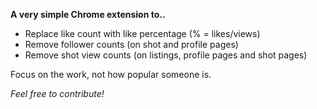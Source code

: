 **A very simple Chrome extension to..**

* Replace like count with like percentage (% = likes/views)
* Remove follower counts (on shot and profile pages)
* Remove shot view counts (on listings, profile pages and shot pages)

Focus on the work, not how popular someone is.

*Feel free to contribute!*
